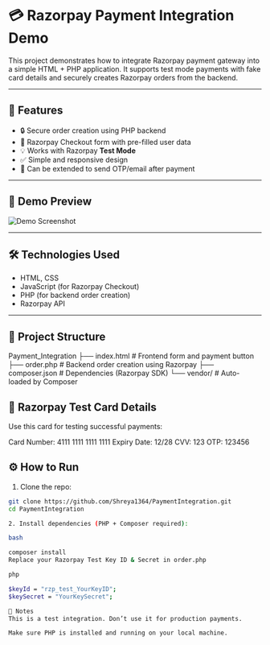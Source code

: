 # 💳 Razorpay Payment Integration Demo

This project demonstrates how to integrate Razorpay payment gateway into a simple HTML + PHP application. It supports test mode payments with fake card details and securely creates Razorpay orders from the backend.

---

## 🚀 Features

- 🔒 Secure order creation using PHP backend
- 🧾 Razorpay Checkout form with pre-filled user data
- 💡 Works with Razorpay **Test Mode**
- ✅ Simple and responsive design
- 📩 Can be extended to send OTP/email after payment

---

## 📸 Demo Preview

![Demo Screenshot](https://your-demo-screenshot-url.com)

---

## 🛠️ Technologies Used

- HTML, CSS
- JavaScript (for Razorpay Checkout)
- PHP (for backend order creation)
- Razorpay API

---

## 📂 Project Structure

Payment_Integration
├── index.html # Frontend form and payment button
├── order.php # Backend order creation using Razorpay
├── composer.json # Dependencies (Razorpay SDK)
└── vendor/ # Auto-loaded by Composer

## 🧪 Razorpay Test Card Details

Use this card for testing successful payments:

Card Number: 4111 1111 1111 1111
Expiry Date: 12/28
CVV: 123
OTP: 123456

## ⚙️ How to Run

1. Clone the repo:

```bash
git clone https://github.com/Shreya1364/PaymentIntegration.git
cd PaymentIntegration

2. Install dependencies (PHP + Composer required):

bash

composer install
Replace your Razorpay Test Key ID & Secret in order.php

php

$keyId = "rzp_test_YourKeyID";
$keySecret = "YourKeySecret";

📌 Notes
This is a test integration. Don’t use it for production payments.

Make sure PHP is installed and running on your local machine.

